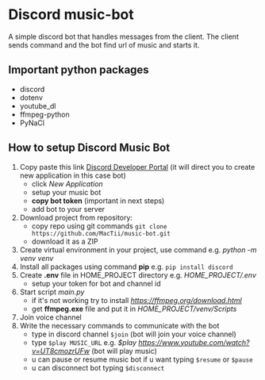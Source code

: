 # Discord music-bot

A simple discord bot that handles messages from the client. The client sends command and the bot find url of music and starts it.

## Important python packages

- discord
- dotenv
- youtube_dl
- ffmpeg-python
- PyNaCl

## How to setup Discord Music Bot

1. Copy paste this link [Discord Developer Portal](https://discord.com/developers/applications) (it will direct you to create new application in this case bot)
    - click *New Application*
    - setup your music bot
    - **copy bot token** (important in next steps)
    - add bot to your server
2. Download project from repository:
    - copy repo using git commands ```git clone https://github.com/MacTii/music-bot.git```
    - download it as a ZIP
3. Create virtual environment in your project, use command e.g. *python -m venv venv*
4. Install all packages using command **pip** e.g. ```pip install discord```
5. Create **.env** file in HOME_PROJECT directory e.g. *HOME_PROJECT/.env*
    - setup your token for bot and channel id
6. Start script *main.py*
    - if it's not working try to install *https://ffmpeg.org/download.html*
    - get **ffmpeg.exe** file and put it in *HOME_PROJECT/venv/Scripts*
7. Join voice channel
8. Write the necessary commands to communicate with the bot
    - type in discord channel ```$join``` (bot will join your voice channel)
    - type ```$play MUSIC_URL``` e.g. *$play https://www.youtube.com/watch?v=UT8cmozrUFw* (bot will play music)
    - u can pause or resume music bot if u want typing ```$resume``` or ```$pause```
    - u can disconnect bot typing ```$disconnect```
